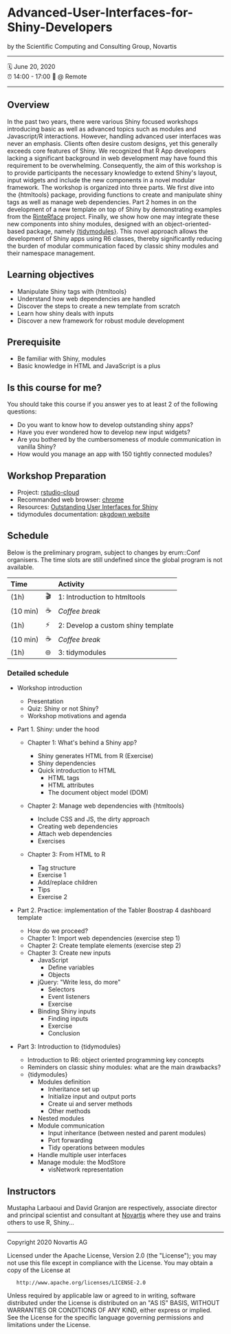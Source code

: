 # Advanced-User-Interfaces-for-Shiny-Developers

by the Scientific Computing and Consulting Group, Novartis

-----

:spiral_calendar: June 20, 2020  
:alarm_clock:     14:00 - 17:00 
:hotel:           @ Remote

-----


## Overview

In the past two years, there were various Shiny focused workshops introducing basic as well as advanced topics such as modules and Javascript/R interactions. However, handling advanced user interfaces was never an emphasis. Clients often desire custom designs, yet this generally exceeds core features of Shiny. We recognized that R App developers lacking a significant background in web development may have found this requirement to be overwhelming. Consequently, the aim of this workshop is to provide participants the necessary knowledge to extend Shiny's layout, input widgets and include the new components in a novel modular framework. The workshop is organized into three parts. We first dive into the {htmltools} package, providing functions to create and manipulate shiny tags as well as manage web dependencies. Part 2 homes in on the development of a new template on top of Shiny by demonstrating examples from the [RinteRface](https://rinterface.com) project. Finally, we show how one may integrate these new components into shiny modules, designed with an object-oriented-based package, namely [{tidymodules}](http://opensource.nibr.com/tidymodules/index.html). This novel approach allows the development of Shiny apps using R6 classes, thereby significantly reducing the burden of modular communication faced by classic shiny modules and their namespace management.


## Learning objectives

- Manipulate Shiny tags with {htmltools}
- Understand how web dependencies are handled
- Discover the steps to create a new template from scratch
- Learn how shiny deals with inputs
- Discover a new framework for robust module development


## Prerequisite

- Be familiar with Shiny, modules
- Basic knowledge in HTML and JavaScript is a plus


## Is this course for me?

You should take this course if you answer yes to at least 2 of the following questions:

  - Do you want to know how to develop outstanding shiny apps?
  - Have you ever wondered how to develop new input widgets?
  - Are you bothered by the cumbersomeness of module communication in vanilla Shiny?
  - How would you manage an app with 150 tightly connected modules?


## Workshop Preparation

- Project: [rstudio-cloud](https://rstudio.cloud/project/1395473)
- Recommanded web browser: [chrome](https://www.google.com/chrome/)
- Resources: [Outstanding User Interfaces for Shiny ](https://divadnojnarg.github.io/outstanding-shiny-ui/)
- tidymodules documentation: [pkgdown website](https://opensource.nibr.com/tidymodules/)

## Schedule

Below is the preliminary program, subject to changes by erum::Conf organisers. The time slots are still undefined since the global program is not available.

| Time          |                        | Activity                           |
| :------------ | ---------------------- | :----------------------            |
| (1h)          | :clapper:              | 1: Introduction to htmltools       |
| (10 min)      | :coffee:               | *Coffee break*                     |
| (1h)          | :zap:                  | 2: Develop a custom shiny template |
| (10 min)      | :coffee:               | *Coffee break*                     |
| (1h)          | :globe_with_meridians: | 3: tidymodules                     |


### Detailed schedule

  - Workshop introduction
    * Presentation
    * Quiz: Shiny or not Shiny?
    * Workshop motivations and agenda
  
  - Part 1. Shiny: under the hood
    * Chapter 1: What's behind a Shiny app?
      * Shiny generates HTML from R (Exercise)
      * Shiny dependencies
      * Quick introduction to HTML
        * HTML tags
        * HTML attributes
        * The document object model (DOM)
        
    * Chapter 2: Manage web dependencies with {htmltools}
      * Include CSS and JS, the dirty approach
      * Creating web dependencies
      * Attach web dependencies
      * Exercises
      
    * Chapter 3: From HTML to R
      * Tag structure
      * Exercise 1
      * Add/replace children
      * Tips
      * Exercise 2
  
  - Part 2. Practice: implementation of the Tabler Boostrap 4 dashboard template
    * How do we proceed?
    * Chapter 1: Import web dependencies (exercise step 1)
    * Chapter 2: Create template elements (exercise step 2)
    * Chapter 3: Create new inputs
      * JavaScript
        * Define variables
        * Objects
      * jQuery: "Write less, do more"
        * Selectors
        * Event listeners
        * Exercise
      * Binding Shiny inputs
        * Finding inputs
        * Exercise 
        * Conclusion
      
  - Part 3: Introduction to {tidymodules}
    * Introduction to R6: object oriented programming key concepts
    * Reminders on classic shiny modules: what are the main drawbacks?
    * {tidymodules}
      * Modules definition
        * Inheritance set up
        * Initialize input and output ports
        * Create ui and server methods
        * Other methods
      * Nested modules
      * Module communication
        * Input inheritance (between nested and parent modules)
        * Port forwarding
        * Tidy operations between modules
      * Handle multiple user interfaces
      * Manage module: the ModStore
        * visNetwork representation


## Instructors

Mustapha Larbaoui and David Granjon are respectively, associate director and principal scientist and consultant at [Novartis](https://www.novartis.com) where they use and trains others to use R, Shiny...

[blog]: https://www.novartis.com
[github]: https://github.com/DivadNojnarg
[twitter]: https://twitter.com/divadnojnarg

-----

Copyright 2020 Novartis AG

   Licensed under the Apache License, Version 2.0 (the "License");
   you may not use this file except in compliance with the License.
   You may obtain a copy of the License at

       http://www.apache.org/licenses/LICENSE-2.0

   Unless required by applicable law or agreed to in writing, software
   distributed under the License is distributed on an "AS IS" BASIS,
   WITHOUT WARRANTIES OR CONDITIONS OF ANY KIND, either express or implied.
   See the License for the specific language governing permissions and
   limitations under the License.
